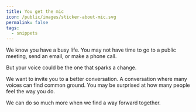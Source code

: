```yaml
---
title: You get the mic
icon: /public/images/sticker-about-mic.svg
permalink: false
tags:
  - snippets
---
```

We know you have a busy life. You may not have time to go to a public meeting, send an email, or make a phone call.

But your voice could be the one that sparks a change.

We want to invite you to a better conversation. A conversation where many voices can find common ground. You may be surprised at how many people feel the way you do.

We can do so much more when we find a way forward together.